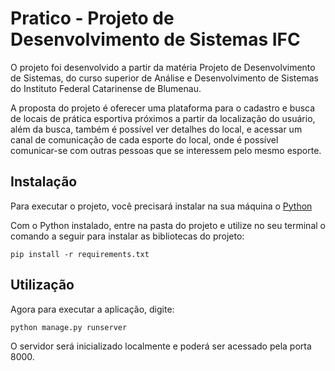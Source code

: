 # Pratico - Projeto de Desenvolvimento de Sistemas IFC

O projeto foi desenvolvido a partir da matéria Projeto de Desenvolvimento de Sistemas, do curso superior de Análise e Desenvolvimento de Sistemas do Instituto Federal Catarinense de Blumenau.

A proposta do projeto é oferecer uma plataforma para o cadastro e busca de locais de prática esportiva próximos a partir da localização do usuário, além da busca, também é possível ver detalhes do local, e acessar um canal de comunicação de cada esporte do local, onde é possível comunicar-se com outras pessoas que se interessem pelo mesmo esporte.

<h2>Instalação</h2>
<p>Para executar o projeto, você precisará instalar na sua máquina o <a href="https://www.python.org/downloads/">Python</a></p>
<p>Com o Python instalado, entre na pasta do projeto e utilize no seu terminal o comando a seguir para instalar as bibliotecas do projeto:</p>
<p><code>pip install -r requirements.txt</code></p>

<h2>Utilização</h2>
<p>Agora para executar a aplicação, digite:</p>
<p><code>python manage.py runserver</code></p>
<p>O servidor será inicializado localmente e poderá ser acessado pela porta 8000.</p>


